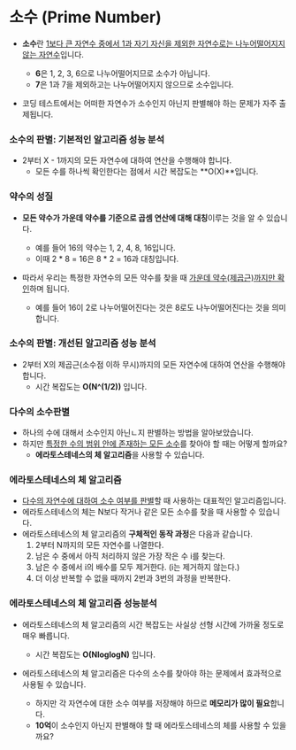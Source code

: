 # 소수 (Prime Number)

- **소수**란 <u>1보다 큰 자연수 중에서 1과 자기 자신을 제외한 자연수로는 나누어떨어지지 않는 자연수</u>입니다.
    - **6**은 1, 2, 3, 6으로 나누어떨어지므로 소수가 아닙니다.
    - **7**은 1과 7을 제외하고는 나누어떨어지지 않으므로 소수입니다.

- 코딩 테스트에서는 어떠한 자연수가 소수인지 아닌지 판별해야 하는 문제가 자주 출제됩니다.

### 소수의 판별: 기본적인 알고리즘 성능 분석

- 2부터 X - 1까지의 모든 자연수에 대하여 연산을 수행해야 합니다.
    - 모든 수를 하나씩 확인한다는 점에서 시간 복잡도는 **O(X)**입니다.

###

### 약수의 성질

- **모든 약수가 가운데 약수를 기준으로 곱셈 연산에 대해 대칭**이루는 것을 알 수 있습니다.
    - 예를 들어 16의 약수는 1, 2, 4, 8, 16입니다.
    - 이때 2 * 8 = 16은 8 * 2 = 16과 대칭입니다.

- 따라서 우리는 특정한 자연수의 모든 약수를 찾을 때 <u>가운데 약수(제곱근)까지만 확인</u>하며 됩니다.
    - 예를 들어 16이 2로 나누어떨어진다는 것은 8로도 나누어떨어진다는 것을 의미합니다.

### 소수의 판별: 개선된 알고리즘 성능 분석

- 2부터 X의 제곱근(소수점 이하 무시)까지의 모든 자연수에 대하여 연산을 수행해야 합니다.
    - 시간 복잡도는 **O(N^(1/2))** 입니다.

###

### 다수의 소수판별

- 하나의 수에 대해서 소수인지 아닌ㄴ지 판별하는 방법을 알아보았습니다.
- 하지만 <u>특정한 수의 범위 안에 존재하는 모든 소수</u>를 찾아야 할 때는 어떻게 할까요?
    - **에라토스테네스의 체 알고리즘**을 사용할 수 있습니다.

### 에라토스테네스의 체 알고리즘

- <u>다수의 자연수에 대하여 소수 여부를 판별</u>할 때 사용하는 대표적인 알고리즘입니다.
- 에라토스테네스의 체는 N보다 작거나 같은 모든 소수를 찾을 때 사용할 수 있습니다.
- 에라토스테네스의 체 알고리즘의 **구체적인 동작 과정**은 다음과 같습니다.
    1. 2부터 N까지의 모든 자연수를 나열한다.
    2. 남은 수 중에서 아직 처리하지 않은 가장 작은 수 i를 찾는다.
    3. 남은 수 중에서 i의 배수를 모두 제거한다. (i는 제거하지 않는다.)
    4. 더 이상 반복할 수 없을 때까지 2번과 3번의 과정을 반복한다.

### 에라토스테네스의 체 알고리즘 성능분석

- 에라토스테네스의 체 알고리즘의 시간 복잡도는 사실상 선형 시간에 가까울 정도로 매우 빠릅니다.
    - 시간 복잡도는 **O(NloglogN)** 입니다.

- 에라토스테네스의 체 알고리즘은 다수의 소수를 찾아야 하는 문제에서 효과적으로 사용될 수 있습니다.
    - 하지만 각 자연수에 대한 소수 여부를 저장해야 하므로 **메모리가 많이 필요**합니다.
    - **10억**이 소수인지 아닌지 판별해야 할 때 에라토스테네스의 체를 사용할 수 있을까요?